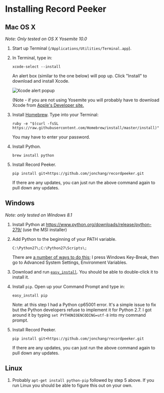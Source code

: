 # Installing Record Peeker

## Mac OS X

*Note: Only tested on OS X Yosemite 10.0*

1.  Start up Terminal (`/Applications/Utilities/Terminal.app`).

2.  In Terminal, type in:

    ```
    xcode-select --install
    ```

    An alert box (similar to the one below) will pop up. Click "Install" to download and install Xcode.

    ![Xcode alert popup](http://railsapps.github.io/images/installing-mavericks-popup.png)

    (Note - if you are not using Yosemite you will probably have to download Xcode from [Apple's Developer site.](https://developer.apple.com/xcode/)

3.  Install [Homebrew](http://brew.sh/). Type into your Terminal:

    ```
    ruby -e "$(curl -fsSL https://raw.githubusercontent.com/Homebrew/install/master/install)"
    ```

    You may have to enter your password.

4.  Install Python.

    ```
    brew install python
    ```

5.  Install Record Peeker.

    ```
    pip install git+https://github.com/jonchang/recordpeeker.git
    ```

    If there are any updates, you can just run the above command again to pull down any updates.

## Windows

*Note: only tested on Windows 8.1*

1.  Install Python at https://www.python.org/downloads/release/python-279/ (use the MSI installer)

2.  Add Python to the beginning of your PATH variable.

    ```
    C:\Python27\;C:\Python27\Scripts\;
    ```

    There are [a number of ways to do this](https://www.google.com/search?q=windows+add+to+path); I press Windows Key-Break, then go to Advanced System Settings, Environment Variables.

3.  Download and run [`easy_install`](https://bitbucket.org/pypa/setuptools/raw/bootstrap/ez_setup.py). You should be able to double-click it to install it.

4.  Install `pip`. Open up your Command Prompt and type in:

    ```
    easy_install pip
    ```

    Note: at this step I had a Python cp65001 error. It's a simple issue to fix but the Python developers refuse to implement it for Python 2.7. I got around it by typing `set PYTHONIOENCODING=utf-8` into my command prompt.

5.  Install Record Peeker.

    ```
    pip install git+https://github.com/jonchang/recordpeeker.git
    ```

    If there are any updates, you can just run the above command again to pull down any updates.

## Linux

1.  Probably `apt-get install python-pip` followed by step 5 above. If you run Linux you should be able to figure this out on your own.
